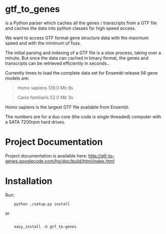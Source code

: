 # gtf\_to\_genes #
is a Python parser which caches all the genes / transcripts from a GTF file and caches the data into python classes for high speed access.



We want to access GTF format gene structure data with the maximum speed and with the minimum of fuss.

The initial parsing and indexing of a GTF file is a slow process, taking over a minute. But once the data can cached in binary format, the genes and transcripts can be retrieved efficiently in seconds..

Currently times to load the complete data set for Ensembl release 56 gene models are:

> Homo sapiens      139.0 Mb 9s

> Canis familiaris   52.0 Mb 3s

Homo sapiens is the largest GTF file available from Ensembl.

The numbers are for a duo core (the code is single threaded) computer with a SATA 7200rpm hard drives.

# Project Documentation #
Project documentation is available here:
http://gtf-to-genes.googlecode.com/hg/doc/build/html/index.html


# Installation #
Run:
```
	python ./setup.py install
```

or
```

	easy_install -U gtf_to-genes
```